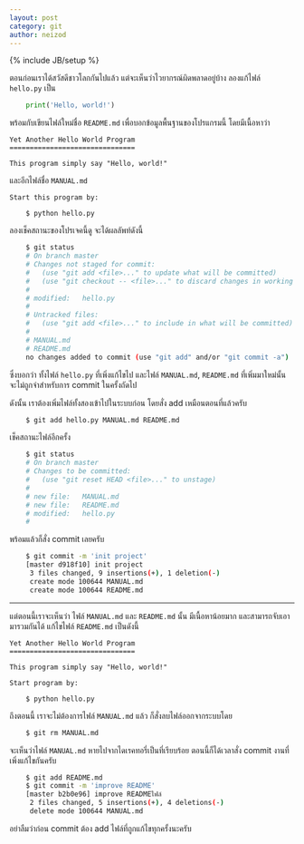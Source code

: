 ```yaml
---
layout: post
category: git
author: neizod
---
```

{% include JB/setup %}

ตอนก่อนเราได้สวัสดีชาวโลกกันไปแล้ว แต่จะเห็นว่าไวยากรณ์ผิดพลาดอยู่บ้าง ลองแก้ไฟล์ `hello.py` เป็น

```python
    print('Hello, world!')
```

พร้อมกับเขียนไฟล์ใหม่ชื่อ `README.md` เพื่อบอกข้อมูลพื้นฐานของโปรแกรมนี้ โดยมีเนื้อหาว่า 

    Yet Another Hello World Program
    ===============================

    This program simply say "Hello, world!"

และอีกไฟล์ชื่อ `MANUAL.md`

    Start this program by:
        
        $ python hello.py

ลองเช็คสถานะของโปรเจคนี้ดู จะได้ผลลัพท์ดังนี้

```sh
    $ git status
    # On branch master
    # Changes not staged for commit:
    #   (use "git add <file>..." to update what will be committed)
    #   (use "git checkout -- <file>..." to discard changes in working directory)
    #
    # modified:   hello.py
    #
    # Untracked files:
    #   (use "git add <file>..." to include in what will be committed)
    #
    # MANUAL.md
    # README.md
    no changes added to commit (use "git add" and/or "git commit -a")
```

ซึ่งบอกว่า ทั้งไฟล์ `hello.py` ที่เพิ่งแก้ไขไป และไฟล์ `MANUAL.md`, `README.md` ที่เพิ่มมาใหม่นั้น จะไม่ถูกจำสำหรับการ commit ในครั้งถัดไป

ดังนั้น เราต้องเพิ่มไฟล์ทั้งสองเข้าไปในระบบก่อน โดยสั่ง add เหมือนตอนที่แล้วครับ

```sh
    $ git add hello.py MANUAL.md README.md
```

เช็คสถานะไฟล์อีกครั้ง

```sh
    $ git status
    # On branch master
    # Changes to be committed:
    #   (use "git reset HEAD <file>..." to unstage)
    #
    # new file:   MANUAL.md
    # new file:   README.md
    # modified:   hello.py
    #
```

พร้อมแล้วก็สั่ง commit เลยครับ

```sh
    $ git commit -m 'init project'
    [master d918f10] init project
     3 files changed, 9 insertions(+), 1 deletion(-)
     create mode 100644 MANUAL.md
     create mode 100644 README.md
```

---

แต่ตอนนี้เราจะเห็นว่า ไฟล์ `MANUAL.md` และ `README.md` นั้น มีเนื้อหาน้อยมาก และสามารถจับเอามารวมกันได้ แก้ไขไฟล์ `README.md` เป็นดังนี้

    Yet Another Hello World Program
    ===============================

    This program simply say "Hello, world!"

    Start program by:

        $ python hello.py

ถึงตอนนี้ เราจะไม่ต้องการไฟล์ `MANUAL.md` แล้ว ก็สั่งลบไฟล์ออกจากระบบโดย

```sh
    $ git rm MANUAL.md
```

จะเห็นว่าไฟล์ `MANUAL.md` หายไปจากไดเรคทอรี่เป็นที่เรียบร้อย ตอนนี้ก็ได้เวลาสั่ง commit งานที่เพิ่งแก้ไขกันครับ

```sh
    $ git add README.md
    $ git commit -m 'improve README'
    [master b2b0e96] improve READMEไฟล์
     2 files changed, 5 insertions(+), 4 deletions(-)
     delete mode 100644 MANUAL.md
```

อย่าลืมว่าก่อน commit ต้อง add ไฟล์ที่ถูกแก้ไขทุกครั้งนะครับ
